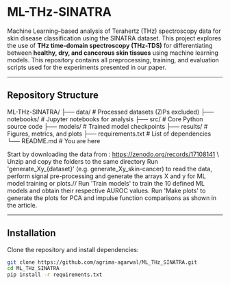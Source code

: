 # ML-THz-SINATRA

Machine Learning–based analysis of Terahertz (THz) spectroscopy data for skin disease classification using the SINATRA dataset.
This project explores the use of **THz time-domain spectroscopy (THz-TDS)** for differentiating between **healthy, dry, and cancerous skin tissues** using machine learning models.
This repository contains all preprocessing, training, and evaluation scripts used for the experiments presented in our paper.

---


## Repository Structure

ML-THz-SINATRA/
├── data/ # Processed datasets (ZIPs excluded)
├── notebooks/ # Jupyter notebooks for analysis
├── src/ # Core Python source code
├── models/ # Trained model checkpoints
├── results/ # Figures, metrics, and plots
├── requirements.txt # List of dependencies
└── README.md # You are here



Start by downloading the data from : https://zenodo.org/records/17108141 \\
Unzip and copy the folders to the same directory Run 'generate_Xy_{dataset}' (e.g. generate_Xy_skin-cancer) to read the data, perform signal pre-processing and generate the arrays X and y for ML model training or plots.//
Run 'Train models' to train the 10 defined ML models and obtain their respective AUROC values. Run 'Make plots' to generate the plots for PCA and impulse function comparisons as shown in the article.


---

## Installation

Clone the repository and install dependencies:

```bash
git clone https://github.com/agrima-agarwal/ML_THz_SINATRA.git
cd ML_THz_SINATRA
pip install -r requirements.txt
